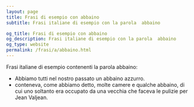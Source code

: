 ```yaml
---
layout: page
title: Frasi di esempio con abbaino 
subtitle: Frasi italiane di esempio con la parola  abbaino

og_title: Frasi di esempio con abbaino 
og_description: Frasi italiane di esempio con la parola  abbaino
og_type: website
permalink: /frasi/a/abbaino.html
---
```


Frasi italiane di esempio contenenti la parola abbaino:


- Abbiamo tutti nel nostro passato un abbaino azzurro.
- conteneva, come abbiamo detto, molte camere e qualche abbaino, di cui uno soltanto era occupato da una vecchia che faceva le pulizie per Jean Valjean.
